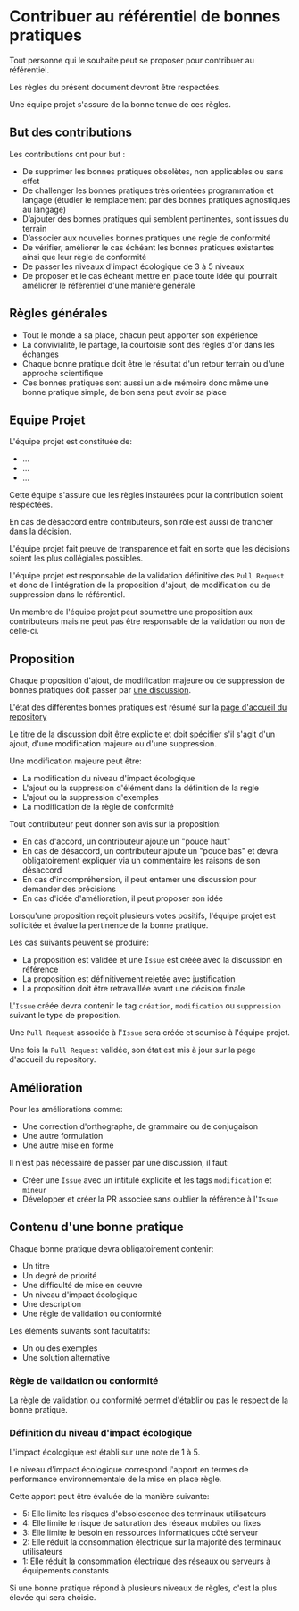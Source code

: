 # Contribuer au référentiel de bonnes pratiques

Tout personne qui le souhaite peut se proposer pour contribuer au référentiel.

Les règles du présent document devront être respectées.

Une équipe projet s'assure de la bonne tenue de ces règles.

## But des contributions 

Les contributions ont pour but :

- De supprimer les bonnes pratiques obsolètes, non applicables ou sans effet
- De challenger les bonnes pratiques très orientées programmation et langage (étudier le remplacement par des bonnes pratiques agnostiques au langage)
- D’ajouter des bonnes pratiques qui semblent pertinentes, sont issues du terrain
- D’associer aux nouvelles bonnes pratiques une règle de conformité
- De vérifier, améliorer le cas échéant les bonnes pratiques existantes ainsi que leur règle de conformité
- De passer les niveaux d'impact écologique de 3 à 5 niveaux
- De proposer et le cas échéant mettre en place toute idée qui pourrait améliorer le référentiel d'une manière générale

## Règles générales

- Tout le monde a sa place, chacun peut apporter son expérience
- La convivialité, le partage, la courtoisie sont des règles d'or dans les échanges
- Chaque bonne pratique doit être le résultat d'un retour terrain ou d'une approche scientifique
- Ces bonnes pratiques sont aussi un aide mémoire donc même une bonne pratique simple, de bon sens peut avoir sa place

## Equipe Projet

L'équipe projet est constituée de:

- ...
- ...
- ...

Cette équipe s'assure que les règles instaurées pour la contribution soient respectées.

En cas de désaccord entre contributeurs, son rôle est aussi de trancher dans la décision.

L'équipe projet fait preuve de transparence et fait en sorte que les décisions soient les plus collégiales possibles.

L'équipe projet est responsable de la validation définitive des `Pull Request` et donc de l'intégration de la proposition d'ajout, de modification ou de suppression dans le référentiel.

Un membre de l'équipe projet peut soumettre une proposition aux contributeurs mais ne peut pas être responsable de la validation ou non de celle-ci.

## Proposition

Chaque proposition d'ajout, de modification majeure ou de suppression de bonnes pratiques doit passer par [une discussion](https://github.com/cnumr/best-practices/discussions/categories/bonnes-pratiques).

L'état des différentes bonnes pratiques est résumé sur la [page d'accueil du repository](README.md)

Le titre de la discussion doit être explicite et doit spécifier s'il s'agit d'un ajout, d'une modification majeure ou d'une suppression.

Une modification majeure peut être:

- La modification du niveau d'impact écologique
- L'ajout ou la suppression d'élément dans la définition de la règle
- L'ajout ou la suppression d'exemples
- La modification de la règle de conformité

Tout contributeur peut donner son avis sur la proposition:

- En cas d'accord, un contributeur ajoute un "pouce haut"
- En cas de désaccord, un contributeur ajoute un "pouce bas" et devra obligatoirement expliquer via un commentaire les raisons de son désaccord
- En cas d'incompréhension, il peut entamer une discussion pour demander des précisions
- En cas d'idée d'amélioration, il peut proposer son idée

Lorsqu'une proposition reçoit plusieurs votes positifs, l'équipe projet est sollicitée et évalue la pertinence de la bonne pratique.

Les cas suivants peuvent se produire:

- La proposition est validée et une `Issue` est créée avec la discussion en référence
- La proposition est définitivement rejetée avec justification
- La proposition doit être retravaillée avant une décision finale

L'`Issue` créée devra contenir le tag `création`, `modification` ou `suppression` suivant le type de proposition.

Une `Pull Request` associée à l'`Issue` sera créée et soumise à l'équipe projet.

Une fois la `Pull Request` validée, son état est mis à jour sur la page d'accueil du repository.

## Amélioration

Pour les améliorations comme:

- Une correction d'orthographe, de grammaire ou de conjugaison
- Une autre formulation
- Une autre mise en forme

Il n'est pas nécessaire de passer par une discussion, il faut:

- Créer une `Issue` avec un intitulé explicite et les tags `modification` et `mineur`
- Développer et créer la PR associée sans oublier la référence à l'`Issue`

## Contenu d'une bonne pratique

Chaque bonne pratique devra obligatoirement contenir:

- Un titre
- Un degré de priorité
- Une difficulté de mise en oeuvre
- Un niveau d'impact écologique
- Une description
- Une règle de validation ou conformité

Les éléments suivants sont facultatifs:

- Un ou des exemples
- Une solution alternative

### Règle de validation ou conformité

La règle de validation ou conformité permet d'établir ou pas le respect de la bonne pratique.

### Définition du niveau d'impact écologique

L'impact écologique est établi sur une note de 1 à 5. 

Le niveau d'impact écologique correspond l'apport en termes de performance environnementale de la mise en place règle.

Cette apport peut être évaluée de la manière suivante:

- 5: Elle limite les risques d'obsolescence des terminaux utilisateurs
- 4: Elle limite le risque de saturation des réseaux mobiles ou fixes
- 3: Elle limite le besoin en ressources informatiques côté serveur
- 2: Elle réduit la consommation électrique sur la majorité des terminaux utilisateurs
- 1: Elle réduit la consommation électrique des réseaux ou serveurs à équipements constants

Si une bonne pratique répond à plusieurs niveaux de règles, c'est la plus élevée qui sera choisie.




